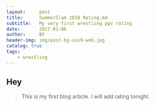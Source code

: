 ```yaml
---
layout:     post
title:      SummerSlam 2018 Rating.md
subtitle:   My very first wrestling ppv rating
date:       2017-01-06
author:     BY
header-img: img/post-bg-ios9-web.jpg
catalog: true
tags:
    - wrestling
---
```

## Hey
>This is my first blog article.  I will add rating tonight.
